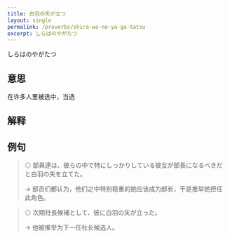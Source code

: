 ```yaml
---
title: 白羽の矢が立つ
layout: single
permalink: /proverbs/shira-wa-no-ya-ga-tatsu
excerpt: しらはのやがたつ
---
```


しらはのやがたつ

## 意思

在许多人里被选中，当选

## 解释

## 例句

> ◎ 部員達は、彼らの中で特にしっかりしている彼女が部長になるべきだと白羽の矢を立てた。
>
> → 部员们都认为，他们之中特别稳重的她应该成为部长，于是推举她担任此角色。

> ◎ 次期社長候補として、彼に白羽の矢が立った。
>
> → 他被推举为下一任社长候选人。

